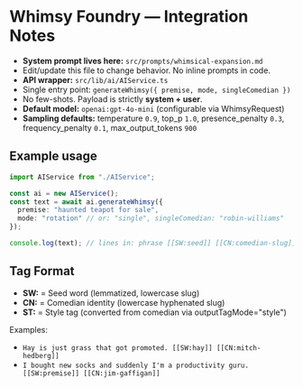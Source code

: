 # Whimsy Foundry — Integration Notes

- **System prompt lives here:** `src/prompts/whimsical-expansion.md`
- Edit/update this file to change behavior. No inline prompts in code.
- **API wrapper:** `src/lib/ai/AIService.ts`
- Single entry point: `generateWhimsy({ premise, mode, singleComedian })`
- No few-shots. Payload is strictly **system + user**.
- **Default model:** `openai:gpt-4o-mini` (configurable via WhimsyRequest)
- **Sampling defaults:** temperature `0.9`, top_p `1.0`, presence_penalty `0.3`, frequency_penalty `0.1`, max_output_tokens `900`

## Example usage
```ts
import AIService from "./AIService";

const ai = new AIService();
const text = await ai.generateWhimsy({
  premise: "haunted teapot for sale",
  mode: "rotation" // or: "single", singleComedian: "robin-williams"
});

console.log(text); // lines in: phrase [[SW:seed]] [[CN:comedian-slug]]
```

## Tag Format
- **SW:** = Seed word (lemmatized, lowercase slug)
- **CN:** = Comedian identity (lowercase hyphenated slug)
- **ST:** = Style tag (converted from comedian via outputTagMode="style")

Examples:
- `Hay is just grass that got promoted. [[SW:hay]] [[CN:mitch-hedberg]]`
- `I bought new socks and suddenly I'm a productivity guru. [[SW:premise]] [[CN:jim-gaffigan]]`

